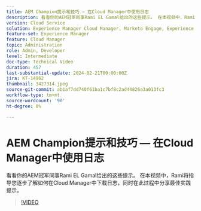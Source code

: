```yaml
---
title: AEM Champion提示和技巧 — 在Cloud Manager中使用日志
description: 看看你的AEM冠军同事Rami EL Gamal给出的这些提示。 在本视频中，Rami将指导您逐步了解如何在Cloud Manager中下载日志，同时在此过程中分享最佳实践提示。
version: Cloud Service
solution: Experience Manager Cloud Manager, Marketo Engage, Experience Manager
feature-set: Experience Manager
feature: Cloud Manager
topic: Administration
role: Admin, Developer
level: Intermediate
doc-type: Technical Video
duration: 457
last-substantial-update: 2024-02-21T00:00:00Z
jira: KT-14962
thumbnail: 3427314.jpeg
source-git-commit: ab1af7dd740f61ba1c7bf8c2ad44826a3a013fc3
workflow-type: tm+mt
source-wordcount: '90'
ht-degree: 0%

---
```



# AEM Champion提示和技巧 — 在Cloud Manager中使用日志

看看你的AEM冠军同事Rami EL Gamal给出的这些提示。 在本视频中，Rami将指导您逐步了解如何在Cloud Manager中下载日志，同时在此过程中分享最佳实践提示。

>[!VIDEO](https://video.tv.adobe.com/v/3427314/?learn=on)